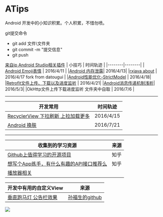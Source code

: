 # ATips
Android 开发中的小知识积累。个人积累，不惜勿喷。

git提交命令 
* git add 文件\文件夹
* git commit -m "提交信息"
* git push 

[来自jp Android Studio相关插件](https://github.com/jp1017/AndroidStudioPlugins)
| 小技巧 |   时间轨迹 |
|--------|--------|
| [Android Emoji表情](https://github.com/Guolei1130/ATips/blob/master/2016-4/android%20Emoji.md)      | 2016/4/11       |
|[Android 内存泄露](https://github.com/Guolei1130/ATips/blob/master/2016-4/Android%E6%80%A7%E8%83%BD%E4%BC%98%E5%8C%96-%E5%86%85%E5%AD%98%E6%B3%84%E9%9C%B2%E7%9A%84%E6%A3%80%E6%9F%A5%E4%B8%8E%E5%A4%84%E7%90%86%28%E5%88%9D%E7%BA%A7%29.md)| 2016/4/13|
|[rxjava about](https://github.com/Guolei1130/ATips/blob/master/2016-4/rxjava%20about%20datougui.md) | 2016/4/17 fork from datougui |
|[Android性能优化-StrictModel](https://github.com/Guolei1130/ATips/blob/master/2016-4/Android%E6%80%A7%E8%83%BD%E4%BC%98%E5%8C%96-StrictMode-%E4%B8%A5%E8%8B%9B%E6%A8%A1%E5%BC%8F.md) | 2016/4/18|
|[Retrofit文件上传、下载以及进度监听](https://github.com/Guolei1130/ATips/blob/master/2016-4/retrofit%E6%96%87%E4%BB%B6%E4%B8%8A%E4%BC%A0.md) | 2016/4/21|
|[Android消息传递机制浅析](https://github.com/Guolei1130/ATips/blob/master/2016-5/Android%E6%B6%88%E6%81%AF%E4%BC%A0%E9%80%92%E6%9C%BA%E5%88%B6%E6%B5%85%E6%9E%90.md)| 2016/5/3|
|OkHttp文件上传下载进度监听 文件夹中自取 | 2016/7/6 |
_ _ _
| 开发常用 |   时间轨迹 |
|--------|--------|
| [RecyclerView 下拉刷新 上拉加载更多](https://github.com/Guolei1130/ATips/blob/master/open%20source%20lib/RecyclerView%20refer%20and%20load%20.md)      | 2016/4/15       |
|[Android 换肤](http://www.jianshu.com/p/af7c0585dd5b) | 2016/7/21|
_ _ _
| 收集到的学习资源 |   来源 |
|--------|--------|
| [Github上值得学习的开源项目](https://www.zhihu.com/question/23804819)      | 知乎      |
|[想写个App练手，有什么有趣的API接口推荐么](https://www.zhihu.com/question/39479153) | 知乎|
|[播放器相关](https://github.com/Guolei1130/ATips/blob/master/2016-4/%E6%92%AD%E6%94%BE%E5%99%A8%E7%9B%B8%E5%85%B3.md) | |

| 开发中有用的自定义View |   来源 |
|--------|--------|
|[垂直跑马灯 公告栏效果](https://github.com/sfsheng0322/MarqueeView) | [孙福生的github](https://github.com/sfsheng0322) |

![](http://tools.android.com/_/rsrc/1383848584141/tech-docs/new-build-system/build-workflow/Android%20Build%20Process.png?height=400&width=366)
